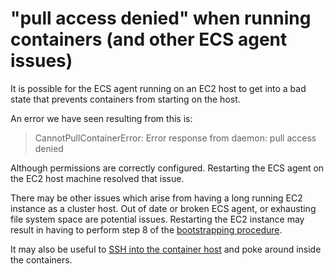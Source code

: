 # "pull access denied" when running containers (and other ECS agent issues)

It is possible for the ECS agent running on an EC2 host to get into a bad state that prevents containers from starting on the host.

An error we have seen resulting from this is:

> CannotPullContainerError: Error response from daemon: pull access denied

Although permissions are correctly configured. Restarting the ECS agent on the EC2 host machine resolved that issue.

There may be other issues which arise from having a long running EC2 instance as a cluster host. Out of date or broken ECS agent, or exhausting file system space are potential issues. Restarting the EC2 instance may result in having to perform step 8 of the [bootstrapping procedure](../../administering-archivematica/bootstrapping.md).

It may also be useful to [SSH into the container host](../ssh-into-container-hosts.md) and poke around inside the containers.
